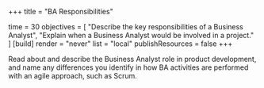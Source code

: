 +++
title = "BA Responsibilities"

time = 30
objectives = [
    "Describe the key responsibilities of a Business Analyst",
    "Explain when a Business Analyst would be involved in a project."
]
[build]
  render = "never"
  list = "local"
  publishResources = false
+++

Read about and describe the Business Analyst role in product development, and name any differences you identify in how BA activities are performed with an agile approach, such as Scrum.
